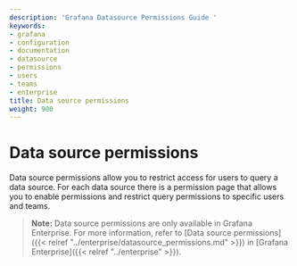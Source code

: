 ```yaml
---
description: 'Grafana Datasource Permissions Guide '
keywords:
- grafana
- configuration
- documentation
- datasource
- permissions
- users
- teams
- enterprise
title: Data source permissions
weight: 900
---
```


# Data source permissions

Data source permissions allow you to restrict access for users to query a data source. For each data source there is a permission page that allows you to enable permissions and restrict query permissions to specific users and teams.

> **Note:** Data source permissions are only available in Grafana Enterprise. For more information, refer to [Data source permissions]({{< relref "../enterprise/datasource_permissions.md" >}}) in [Grafana Enterprise]({{< relref "../enterprise" >}}).
